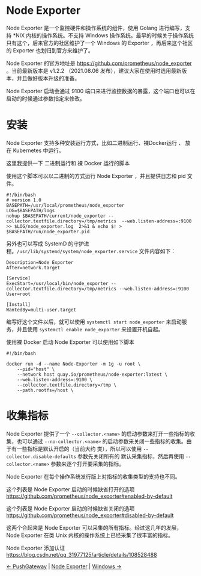# Node Exporter


Node Exporter 是一个监控硬件和操作系统的组件，使用 Golang 进行编写，支持 *NIX 内核的操作系统。不支持 Windows 操作系统。最早的时候关于操作系统只有这个，后来官方的社区维护了一个 Windows 的 Exporter ，再后来这个社区的 Exporter 也划归到官方来维护了。

Node Exporter 的官方地址是 https://github.com/prometheus/node_exporter 。当前最新版本是 v1.2.2 （2021.08.06 发布），建议大家在使用时选用最新版本，并且做好版本升级的准备。

Node Exporter 启动会通过 9100 端口来进行监控数据的暴露，这个端口也可以在启动的时候通过参数指定来修改。

# 安装

Node Exporter 支持多种安装运行方式，比如二进制运行、裸Docker运行 、 放在 Kubernetes 中运行。

这里我提供一下 二进制运行和 裸 Docker 运行的脚本

使用这个脚本可以以二进制的方式运行 Node Exporter ，并且提供日志和 pid 文件。

```
#!/bin/bash
# version 1.0
BASEPATH=/usr/local/prometheus/node_exporter
LOG=$BASEPATH/logs
nohup $BASEPATH/current/node_exporter --collector.textfile.directory=/tmp/metrics  --web.listen-address=:9100  >> $LOG/node_exporter.log  2>&1 & echo $! > $BASEPATH/run/node_exporter.pid

```

另外也可以写成 SystemD 的守护进程。`/usr/lib/systemd/system/node_exporter.service` 文件内容如下：

```
Description=Node Exporter
After=network.target

[Service]
ExecStart=/usr/local/bin/node_exporter --collector.textfile.directory=/tmp/metrics --web.listen-address=:9100
User=root

[Install]
WantedBy=multi-user.target
```

编写好这个文件以后，就可以使用 `systemctl start node_exporter`  来启动服务，并且使用  `systemctl enable node_exporter` 来设置开机自起。


使用裸 Docker 启动 Node Exporter 可以使用如下脚本

```
#!/bin/bash

docker run -d --name Node-Exporter -m 1g -u root \
    --pid="host" \
    --network host quay.io/prometheus/node-exporter:latest \
    --web.listen-address=:9100 \
    --collector.textfile.directory=/tmp \
    --path.rootfs=/host \
```

# 收集指标

Node Exporter  提供了一个 `--collector.<name>` 的启动参数来打开一些指标的收集，也可以通过 `--no-collector.<name>` 的启动参数来关闭一些指标的收集。由于有一些指标是默认开启的（当前大约  类），所以可以使用 `--collector.disable-defaults` 参数先关闭所有的 默认采集指标，然后再使用 `--collector.<name>` 参数来逐个打开要采集的指标。


Node Exporter 在每个操作系统发行版上对指标的收集类型的支持也不同。

这个列表是 Node Exporter 启动的时候缺省打开的选项
https://github.com/prometheus/node_exporter#enabled-by-default

这个列表是 Node Exporter 启动的时候缺省关闭的选项
https://github.com/prometheus/node_exporter#disabled-by-default

这两个合起来是 Node Exporter 可以采集的所有指标。经过这几年的发展， Node Exporter 在类 Unix 内核的操作系统上已经采集了很丰富的指标。

Node Exporter 添加认证
https://blog.csdn.net/qq_31977125/article/details/108528488


[← PushGateway](3.1-pushgateway.md) | [Node Exporter](3.2-node-exporter.md) | [Windows →](3.3-windows-exporter.md)
